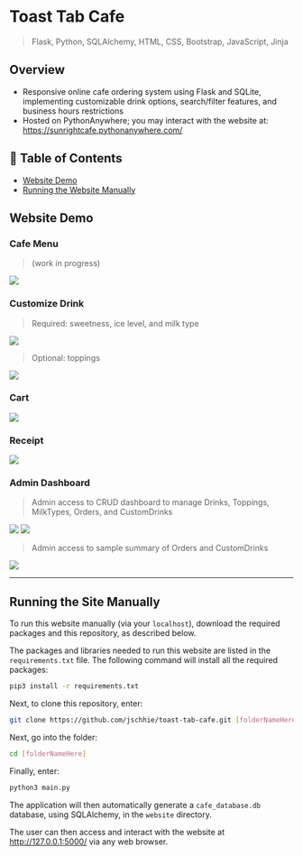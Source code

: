 # Toast Tab Cafe

> Flask, Python,  SQLAlchemy, HTML, CSS, Bootstrap, JavaScript, Jinja

## Overview
* Responsive online cafe ordering system using Flask and SQLite, implementing customizable drink options, search/filter features, and business hours restrictions
* Hosted on PythonAnywhere; you may interact with the website at: https://sunrightcafe.pythonanywhere.com/

## 🔖 Table of Contents
* [Website Demo](https://github.com/jschhie/toast-tab-cafe/blob/main/README.md#website-demo)
* [Running the Website Manually](https://github.com/jschhie/toast-tab-cafe/blob/main/README.md#running-the-site-manually)

## Website Demo

### Cafe Menu
> (work in progress)
<img src="https://github.com/jschhie/toast-tab-cafe/blob/main/demos/searchbar-1.png">

### Customize Drink 
> Required: sweetness, ice level, and milk type
<img src="https://github.com/jschhie/toast-tab-cafe/blob/main/demos/updated-modal-1.png">

> Optional: toppings
<img src="https://github.com/jschhie/toast-tab-cafe/blob/main/demos/updated-modal-2.png">

### Cart 
<img src="https://github.com/jschhie/toast-tab-cafe/blob/main/demos/updated-cart-2.png">

### Receipt
<img src="https://github.com/jschhie/toast-tab-cafe/blob/main/demos/receipt-1.png">

### Admin Dashboard
> Admin access to CRUD dashboard to manage Drinks, Toppings, MilkTypes, Orders, and CustomDrinks
<img src="https://github.com/jschhie/toast-tab-cafe/blob/main/demos/admin-view-1.png">
<img src="https://github.com/jschhie/toast-tab-cafe/blob/main/demos/admin-view-3-edit.png">

> Admin access to sample summary of Orders and CustomDrinks
<img src="https://github.com/jschhie/toast-tab-cafe/blob/main/demos/admin-view-2-summary.png">

<hr>

## Running the Site Manually
To run this website manually (via your ```localhost```), download the required packages and this repository, as described below.

The packages and libraries needed to run this website are listed in the ```requirements.txt``` file. 
The following command will install all the required packages:

```bash
pip3 install -r requirements.txt
```

Next, to clone this repository, enter:
```bash 
git clone https://github.com/jschhie/toast-tab-cafe.git [folderNameHere]
```

Next, go into the folder: 

```bash 
cd [folderNameHere]
```

Finally, enter:

```bash
python3 main.py
```

The application will then automatically generate a ```cafe_database.db``` database, using SQLAlchemy, in the ```website``` directory.

The user can then access and interact with the website at http://127.0.0.1:5000/ via any web browser. 
